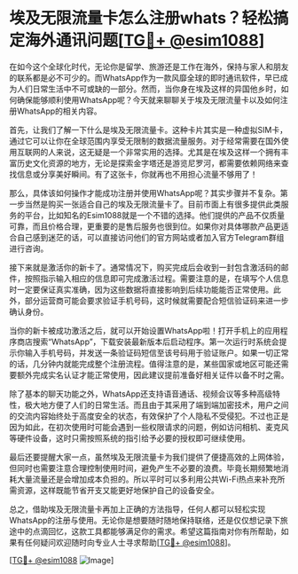 # 埃及无限流量卡怎么注册whats？轻松搞定海外通讯问题[[TG💪+ @esim1088](https://t.me/s/esim1088)]

在如今这个全球化时代，无论你是留学、旅游还是工作在海外，保持与家人和朋友的联系都是必不可少的。而WhatsApp作为一款风靡全球的即时通讯软件，早已成为人们日常生活中不可或缺的一部分。然而，当你身在埃及这样的异国他乡时，如何确保能够顺利使用WhatsApp呢？今天就来聊聊关于埃及无限流量卡以及如何注册WhatsApp的相关内容。

首先，让我们了解一下什么是埃及无限流量卡。这种卡片其实是一种虚拟SIM卡，通过它可以让你在全球范围内享受无限制的数据流量服务。对于经常需要在国外使用互联网的人来说，这无疑是一个非常实用的选择。尤其是在埃及这样一个拥有丰富历史文化资源的地方，无论是探索金字塔还是游览尼罗河，都需要依赖网络来查找信息或分享美好瞬间。有了这张卡，你就再也不用担心流量不够用了！

那么，具体该如何操作才能成功注册并使用WhatsApp呢？其实步骤并不复杂。第一步当然是购买一张适合自己的埃及无限流量卡了。目前市面上有很多提供此类服务的平台，比如知名的Esim1088就是一个不错的选择。他们提供的产品不仅质量可靠，而且价格合理，更重要的是售后服务也很到位。如果你对具体哪款产品更适合自己感到迷茫的话，可以直接访问他们的官方网站或者加入官方Telegram群组进行咨询。

接下来就是激活你的新卡了。通常情况下，购买完成后会收到一封包含激活码的邮件，按照指示输入相应的信息即可完成激活过程。需要注意的是，在填写个人信息时一定要保证真实准确，因为这些数据将直接影响到后续功能能否正常使用。此外，部分运营商可能会要求验证手机号码，这时候就需要配合短信验证码来进一步确认身份。

当你的新卡被成功激活之后，就可以开始设置WhatsApp啦！打开手机上的应用程序商店搜索“WhatsApp”，下载安装最新版本后启动程序。第一次运行时系统会提示你输入手机号码，并发送一条验证码短信至该号码用于验证账户。如果一切正常的话，几分钟内就能完成整个注册流程。值得注意的是，某些国家或地区可能还需要额外完成实名认证才能正常使用，因此建议提前准备好相关证件以备不时之需。

除了基本的聊天功能之外，WhatsApp还支持语音通话、视频会议等多种高级特性，极大地方便了人们的日常生活。而且由于其采用了端到端加密技术，用户之间的交流内容始终处于高度安全的状态，有效保护了个人隐私不受侵犯。不过也正是因为如此，在初次使用时可能会遇到一些权限请求的问题，例如访问相机、麦克风等硬件设备，这时只需按照系统的指引给予必要的授权即可继续使用。

最后还要提醒大家一点，虽然埃及无限流量卡为我们提供了便捷高效的上网体验，但同时也需要注意合理控制使用时间，避免产生不必要的浪费。毕竟长期频繁地消耗大量流量还是会增加成本负担的。所以平时可以多利用公共Wi-Fi热点来补充所需资源，这样既能节省开支又能更好地保护自己的设备安全。

总之，借助埃及无限流量卡再加上正确的方法指导，任何人都可以轻松实现WhatsApp的注册与使用。无论你是想要随时随地保持联络，还是仅仅想记录下旅途中的点滴回忆，这款工具都能够满足你的需求。希望这篇指南对你有所帮助，如果有任何疑问欢迎随时向专业人士寻求帮助[[TG💪+ @esim1088](https://t.me/s/esim1088)]。

[[TG💪+ @esim1088](https://t.me/s/esim1088) ![Image](https://i.postimg.cc/4NQfJmqS/Snipaste-2025-05-13-00-14-12.png)]